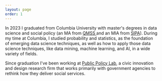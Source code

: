 ```yaml
---
layout: page
order: 1
---
```


In 2023 I graduated from Columbia University with master's degrees in data science and social policy (an MA from  <a href="https://qmss.columbia.edu"> QMSS </a> and an MIA from <a href="https://www.sipa.columbia.edu/sipa-education/masters-programs/master-international-affairsSIPA"> SIPA</a>). 
During my time at Columbia, I studied probability and statistics, as the foundation of emerging data science techniques, as well as how to apply those data science techniques, like data mining, machine learning, and AI, in a wide variety of fields.

Since graduation I've been working at <a href="https://www.publicpolicylab.org"> Public Policy Lab</a>, a civic innovation and design research firm that works primarily with government agencies to rethink how they deliver social services.
